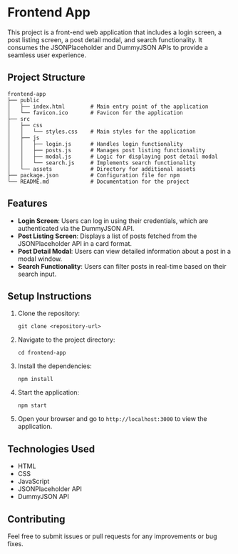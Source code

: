 # Frontend App

This project is a front-end web application that includes a login screen, a post listing screen, a post detail modal, and search functionality. It consumes the JSONPlaceholder and DummyJSON APIs to provide a seamless user experience.

## Project Structure

```
frontend-app
├── public
│   ├── index.html        # Main entry point of the application
│   └── favicon.ico       # Favicon for the application
├── src
│   ├── css
│   │   └── styles.css    # Main styles for the application
│   ├── js
│   │   ├── login.js      # Handles login functionality
│   │   ├── posts.js      # Manages post listing functionality
│   │   ├── modal.js      # Logic for displaying post detail modal
│   │   └── search.js     # Implements search functionality
│   └── assets            # Directory for additional assets
├── package.json          # Configuration file for npm
└── README.md             # Documentation for the project
```

## Features

- **Login Screen**: Users can log in using their credentials, which are authenticated via the DummyJSON API.
- **Post Listing Screen**: Displays a list of posts fetched from the JSONPlaceholder API in a card format.
- **Post Detail Modal**: Users can view detailed information about a post in a modal window.
- **Search Functionality**: Users can filter posts in real-time based on their search input.

## Setup Instructions

1. Clone the repository:
   ```
   git clone <repository-url>
   ```

2. Navigate to the project directory:
   ```
   cd frontend-app
   ```

3. Install the dependencies:
   ```
   npm install
   ```

4. Start the application:
   ```
   npm start
   ```

5. Open your browser and go to `http://localhost:3000` to view the application.

## Technologies Used

- HTML
- CSS
- JavaScript
- JSONPlaceholder API
- DummyJSON API

## Contributing

Feel free to submit issues or pull requests for any improvements or bug fixes.